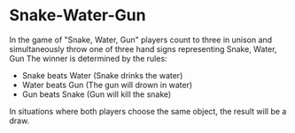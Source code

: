 # Snake-Water-Gun
In the game of "Snake, Water, Gun" players count to three in unison and simultaneously throw one of three hand signs representing Snake, Water, Gun The winner is determined by the rules: <ul>
<li>Snake beats Water (Snake drinks the water)</li>
<li>Water beats Gun (The gun will drown in water)</li>
<li>Gun beats  Snake (Gun will kill the snake)</li>
</ul>
In situations where both players choose the same object, the result will be a draw.
